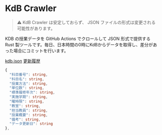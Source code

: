 
# KdB Crawler

> ⚠️ KdB Crawler は安定しておらず、 JSON ファイルの形式は変更される可能性があります。

KDB の授業データを GitHub Actions でクロールして JSON 形式で提供する Rust 製ツールです。毎日、日本時間の0時にKdBからデータを取得し、差分があった場合にコミットを行います。

[kdb.json](https://raw.githubusercontent.com/s7tya/kdb-crawler/master/dist/kdb.json)
[更新履歴](https://github.com/search?q=repo%3As7tya%2Fkdb-crawler+%22Update+KdB+to%22&type=commits)

```ts
{
  "科目番号": string,
  "科目名": string,
  "授業方法": string,
  "単位数": string,
  "標準履修年次": string,
  "実施学期": string,
  "曜時限": string,
  "教室": string,
  "担当教員": string,
  "授業概要": string,
  "備考": string,
  "データ更新日": string
},
```